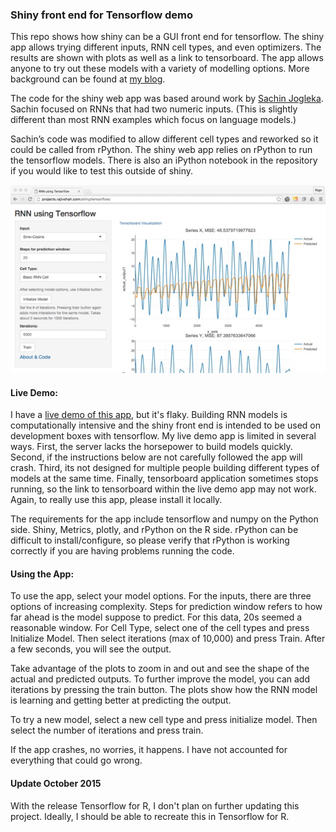 ### **Shiny front end for Tensorflow demo**

This repo shows how shiny can be a GUI front end for tensorflow. The shiny app allows trying different inputs, RNN cell types, and even optimizers. The results are shown with plots as well as a link to tensorboard. The app allows anyone to try out these models with a variety of modelling options.  More background can be found at [my blog](http://projects.rajivshah.com/blog/2016/04/01/tensorflow_shiny/).

The code for the shiny web app was based around work by [Sachin Jogleka](https://codesachin.wordpress.com/2016/01/23/predicting-trigonometric-waves-few-steps-ahead-with-lstms-in-tensorflow/). Sachin focused on RNNs that had two numeric inputs.  (This is slightly different than most RNN examples which focus on language models.)

Sachin’s code was modified to allow different cell types and reworked so it could be called from rPython. The shiny web app relies on rPython to run the tensorflow models.  There is also an iPython notebook in the repository if you would like to test this outside of shiny.

 ![shiny_tensor](images/shiny_tensor.jpg)

#### Live Demo:

I have a [live demo of this app](http://projects.rajivshah.com/shiny/tensorflow/), but it's flaky.  Building RNN models is computationally intensive and the shiny front end is intended to be used on development boxes with tensorflow.  My live demo app is limited in several ways. First, the server lacks the horsepower to build models quickly.  Second, if the instructions below are not carefully followed the app will crash.  Third, its not designed for multiple people building different types of models at the same time. Finally, tensorboard application sometimes stops running, so the link to tensorboard within the live demo app may not work.  Again, to really use this app, please install it locally.

The requirements for the app include tensorflow and numpy on the Python side.  Shiny, Metrics, plotly, and rPython on the R side. rPython can be difficult to install/configure, so please verify that rPython is working correctly if you are having problems running the code.

#### Using the App:

To use the app, select your model options. For the inputs, there are three options of increasing complexity. Steps for prediction window refers to how far ahead is the model suppose to predict. For this data, 20s seemed a reasonable window.  For Cell Type, select one of the cell types and press Initialize Model.  Then select iterations (max of 10,000) and press Train.  After a few seconds, you will see the output.  

Take advantage of the plots to zoom in and out and see the shape of the actual and predicted outputs. To further improve the model, you can add iterations by pressing the train button.  The plots show how the RNN model is learning and getting better at predicting the output.

To try a new model, select a new cell type and press initialize model.  Then select the number of iterations and press train.

If the app crashes, no worries, it happens.  I have not accounted for everything that could go wrong. 

#### Update October 2015  
  
With the release Tensorflow for R, I don't plan on further updating this project.  Ideally, I should be able to recreate this in Tensorflow for R.





